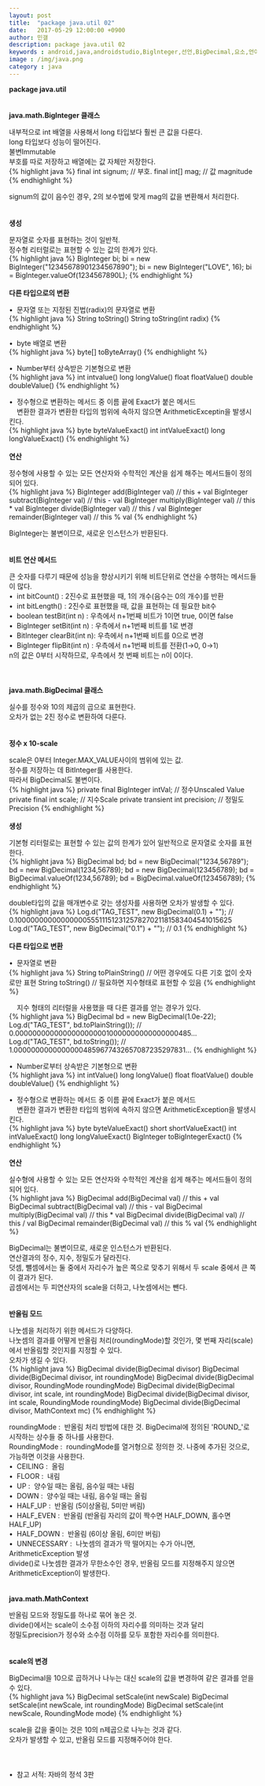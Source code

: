 ```yaml
---
layout: post
title:  "package java.util 02"
date:   2017-05-29 12:00:00 +0900
author: 민갤
description: package java.util 02
keywords : android,java,androidstudio,Biglnteger,선언,BigDecimal,요소,언어,자바의 정석,프로그래밍,java.util,java.lang,패키지
image : /img/java.png
category : java
---
```

<div><strong class="h2">package java.util</strong></div>
<br>
<br>

<div><strong class="h2">java.math.Biglnteger 클래스</strong></div><p></p>
<div>내부적으로 int 배열을 사용해서 long 타입보다 훨씬 큰 값을 다룬다.</div>
<div>long 타입보다 성능이 떨어진다.</div>
<div>불변Immutable</div>
<div>부호를 따로 저장하고 배열에는 값 자체만 저장한다.</div>
{% highlight java %}
final int signum;       // 부호.
final int[] mag;        // 값 magnitude
{% endhighlight %}<p></p>
<div>signum의 값이 음수인 경우, 2의 보수법에 맞게 mag의 값을 변환해서 처리한다.</div>
<br>
<br>

<div><strong>생성</strong></div><p></p>
<div>문자열로 숫자를 표현하는 것이 일반적.</div>
<div>정수형 리터럴로는 표현할 수 있는 값의 한계가 있다.</div>
{% highlight java %}
BigInteger bi;
bi = new BigInteger("12345678901234567890");
bi = new BigInteger("LOVE", 16);
bi = BigInteger.valueOf(1234567890L);
{% endhighlight %}
<br>
<br>

<div><strong>다른 타입으로의 변환</strong></div><p></p>
<div>&#149;&nbsp; 문자열 또는 지정된 진법(radix)의 문자열로 변환</div>
{% highlight java %}
String toString()
String toString(int radix)
{% endhighlight %}<p></p>

<div>&#149;&nbsp; byte 배열로 변환<div>
{% highlight java %}
byte[] toByteArray()
{% endhighlight %}<p></p>

<div>&#149;&nbsp; Number부터 상속받은 기본형으로 변환</div>
{% highlight java %}
int intvalue()
long longValue()
float floatValue()
double doubleValue()
{% endhighlight %}<p></p>

<div>&#149;&nbsp; 정수형으로 변환하는 메서드 중 이름 끝에 Exact가 붙은 메서드</div>
<div>&nbsp; &nbsp; 변환한 결과가 변환한 타입의 범위에 속하지 않으면 ArithmeticExceptin을 발생시킨다.</div>
{% highlight java %}
byte byteValueExact()
int intValueExact()
long longValueExact()
{% endhighlight %}
<br>
<br>

<div><strong>연산</strong></div><p></p>
<div>정수형에 사용할 수 있는 모든 연산자와 수학적인 계산을 쉽게 해주는 메서드들이 정의되어 있다.</div>
{% highlight java %}
BigInteger add(BigInteger val)         // this + val
BigInteger subtract(BigInteger val)    // this - val
BigInteger multiply(BigInteger val)    // this * val
BigInteger divide(BigInteger val)      // this / val
BigInteger remainder(BigInteger val)   // this % val
{% endhighlight %}<p></p>
<div>BigInteger는 불변이므로, 새로운 인스턴스가 반환된다.</div>
<br>
<br>

<div><strong>비트 연산 메서드</strong></div><p></p>
<div>큰 숫자를 다루기 때문에 성능을 향상시키기 위해 비트단위로 연산을 수행하는 메서드들이 많다.</div>
<div>&#149;&nbsp; int bitCount() : 2진수로 표현했을 때, 1의 개수(음수는 0의 개수)를 반환</div>
<div>&#149;&nbsp; int bitLength() : 2진수로 표현했을 때, 값을 표현하는 데 필요한 bit수</div>
<div>&#149;&nbsp; boolean testBit(int n) : 우측에서 n+1번째 비트가 1이면 true, 0이면 false</div>
<div>&#149;&nbsp; BigInteger setBit(int n) : 우측에서 n+1번째 비트를 1로 변경</div>
<div>&#149;&nbsp; BitInteger clearBit(int n): 우측에서 n+1번째 비트를 0으로 변경</div>
<div>&#149;&nbsp; BigInteger flipBit(int n) : 우측에서 n+1번째 비트를 전환(1→0, 0→1)</div>
<div>n의 값은 0부터 시작하므로, 우측에서 첫 번째 비트는 n이 0이다.</div>
<br>
<br>
<br>

<div><strong class="h2">java.math.BigDecimal 클래스</strong></div><p></p>
<div>실수를 정수와 10의 제곱의 곱으로 표현한다.</div>
<div>오차가 없는 2진 정수로 변환하여 다룬다.</div>
<br>
<br>

<div><strong>정수 x 10-scale</strong></div><p></p>
<div>scale은 0부터 Integer.MAX_VALUE사이의 범위에 있는 값.</div>
<div>정수를 저장하는 데 BitInteger를 사용한다.<div>
<div>따라서 BigDecimal도 불변이다.</div>
{% highlight java %}
private final BigInteger intVal;       // 정수Unscaled Value
private final int scale;               // 지수Scale
private transient int precision;       // 정밀도Precision
{% endhighlight %}
<br>
<br>

<div><strong>생성</strong></div><p></p>
<div>기본형 리터럴로는 표현할 수 있는 값의 한계가 있어 일반적으로 문자열로 숫자를 표현한다.</div>
{% highlight java %}
BigDecimal bd;
bd = new BigDecimal("1234,56789");
bd = new BigDecimal(1234,56789);
bd = new BigDecimal(123456789);
bd = BigDecimal.valueOf(1234,56789);
bd = BigDecimal.valueOf(123456789);
{% endhighlight %}<p></p>
<div>double타입의 값을 매개변수로 갖는 생성자를 사용하면 오차가 발생할 수 있다.</div>
{% highlight java %}
Log.d("TAG_TEST", new BigDecimal(0.1) + "");     // 0.1000000000000000055511151231257827021181583404541015625
Log.d("TAG_TEST", new BigDecimal("0.1") + "");   // 0.1
{% endhighlight %}
<br>
<br>

<div><strong>다른 타입으로 변환</strong></div><p></p>
<div>&#149;&nbsp; 문자열로 변환</div>
{% highlight java %}
String toPlainString()       // 어떤 경우에도 다른 기호 없이 숫자로만 표현
String toString()            // 필요하면 지수형태로 표현할 수 있음
{% endhighlight %}<p></p>
<div>&nbsp; &nbsp; 지수 형태의 리터럴을 사용했을 때 다른 결과를 얻는 경우가 있다.</div>
{% highlight java %}
BigDecimal bd = new BigDecimal(1.0e-22);
Log.d("TAG_TEST", bd.toPlainString());      // 0.00000000000000000000010000000000000000485...
Log.d("TAG_TEST", bd.toString());           // 1.00000000000000004859677432657087235297831...
{% endhighlight %}<p></p>

<div>&#149;&nbsp; Number로부터 상속받은 기본형으로 변환</div>
{% highlight java %}
int intValue()
long longValue()
float floatValue()
double doubleValue()
{% endhighlight %}<p></p>

<div>&#149;&nbsp; 정수형으로 변환하는 메서드 중 이름 끝에 Exact가 붙은 메서드</div>
<div>&nbsp; &nbsp; 변환한 결과가 변환한 타입의 범위에 속하지 않으면 ArithmeticException을 발생시킨다.</div>
{% highlight java %}
byte byteValueExact()
short shortValueExact()
int intValueExact()
long longValueExact()
BigInteger toBigIntegerExact()
{% endhighlight %}
<br>
<br>

<div><strong>연산</strong></div><p></p>
<div>실수형에 사용할 수 있는 모든 연산자와 수학적인 계산을 쉽게 해주는 메서드들이 정의되어 있다.</div>
{% highlight java %}
BigDecimal add(BigDecimal val)         // this + val
BigDecimal subtract(BigDecimal val)    // this - val
BigDecimal multiply(BigDecimal val)    // this * val
BigDecimal divide(BigDecimal val)      // this / val
BigDecimal remainder(BigDecimal val)   // this % val
{% endhighlight %}<p></p>
<div>BigDecimal는 불변이므로, 새로운 인스턴스가 반환된다.</div>
<div>연산결과의 정수, 지수, 정밀도가 달라진다.</div>
<div>덧셈, 뺄셈에서는 둘 중에서 자리수가 높은 쪽으로 맞추기 위해서 두 scale 중에서 큰 쪽이 결과가 된다.</div>
<div>곱셈에서는 두 피연산자의 scale을 더하고, 나눗셈에서는 뺀다.</div>
<br>
<br>

<div><strong>반올림 모드</strong></div><p></p>
<div>나눗셈을 처리하기 위한 메서드가 다양하다.</div>
<div>나눗셈의 결과를 어떻게 반올림 처리(roundingMode)할 것인가, 몇 번째 자리(scale)에서 반올림할 것인지를 지정할 수 있다.</div>
<div>오차가 생길 수 있다.</div>
{% highlight java %}
BigDecimal divide(BigDecimal divisor)
BigDecimal divide(BigDecimal divisor, int roundingMode)
BigDecimal divide(BigDecimal divisor, RoundingMode roundingMode)
BigDecimal divide(BigDecimal divisor, int scale, int roundingMode)
BigDecimal divide(BigDecimal divisor, int scale, RoundingMode roundingMode)
BigDecimal divide(BigDecimal divisor, MathContext mc)
{% endhighlight %}<p></p>
<div>roundingMode :&nbsp; 반올림 처리 방법에 대한 것. BigDecimal에 정의된 'ROUND_'로 시작하는 상수들 중 하나를 사용한다.</div>
<div>RoundingMode :&nbsp; roundingMode를 열거형으로 정의한 것. 나중에 추가된 것으로, 가능하면 이것을 사용한다.</div>
<div>&#149;&nbsp; CEILING :&nbsp; 올림</div>
<div>&#149;&nbsp; FLOOR :&nbsp; 내림</div>
<div>&#149;&nbsp; UP :&nbsp; 양수일 때는 올림, 음수일 때는 내림</div>
<div>&#149;&nbsp; DOWN :&nbsp; 양수일 때는 내림, 음수일 때는 올림</div>
<div>&#149;&nbsp; HALF_UP :&nbsp; 반올림 (5이상올림, 5미만 버림)</div>
<div>&#149;&nbsp; HALF_EVEN :&nbsp; 반올림 (반올림 자리의 값이 짝수면 HALF_DOWN, 홀수면 HALF_UP)</div>
<div>&#149;&nbsp; HALF_DOWN :&nbsp; 반올림 (6이상 올림, 6미만 버림)</div>
<div>&#149;&nbsp; UNNECESSARY :&nbsp; 나눗셈의 결과가 딱 떨어지는 수가 아니면, ArithmeticException 발생</div>
<div>divide()로 나눗셈한 결과가 무한소수인 경우, 반올림 모드를 지정해주지 않으면 ArithmeticException이 발생한다.</div>
<br>
<br>

<div><strong>java.math.MathContext</strong></div><p></p>
<div>반올림 모드와 정밀도를 하나로 묶어 놓은 것.</div>
<div>divide()에서는 scale이 소수점 이하의 자리수를 의미하는 것과 달리</div>
<div>정밀도precision가 정수와 소수점 이하를 모두 포함한 자리수를 의미한다.</div>
<br>
<br>

<div><strong>scale의 변경</strong></div><p></p>
<div>BigDecimal을 10으로 곱하거나 나누는 대신 scale의 값을 변경하여 같은 결과를 얻을 수 있다.</div>
{% highlight java %}
BigDecimal setScale(int newScale)
BigDecimal setScale(int newScale, int roundingMode)
BigDecimal setScale(int newScale, RoundingMode mode)
{% endhighlight %}<p></p>
<div>scale을 값을 줄이는 것은 10의 n제곱으로 나누는 것과 같다.</div>
<div>오차가 발생할 수 있고, 반올림 모드를 지정해주어야 한다.</div>


<br>
<br>
<br>
&#149;&nbsp; 참고 서적: 자바의 정석 3판
